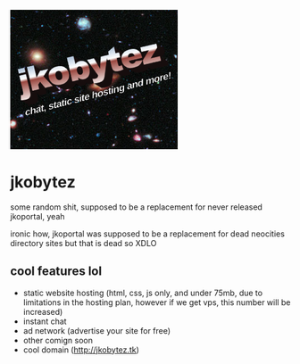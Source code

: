 ![logo](adjko.png)
# jkobytez
some random shit, supposed to be a replacement for never released jkoportal, yeah

ironic how, jkoportal was supposed to be a replacement for dead neocities directory sites but that is dead so XDLO
## cool features lol
- static website hosting (html, css, js only, and under 75mb, due to limitations in the hosting plan, however if we get vps, this number will be increased)
- instant chat
- ad network (advertise your site for free)
- other comign soon
- cool domain (http://jkobytez.tk)

